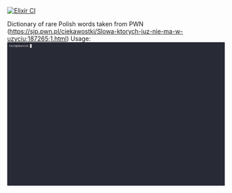[![Elixir CI](https://github.com/jsgdjfsda/password_generator/actions/workflows/elixir.yml/badge.svg)](https://github.com/jsgdjfsda/password_generator/actions/workflows/elixir.yml)

Dictionary of rare Polish words taken from PWN (https://sjp.pwn.pl/ciekawostki/Slowa-ktorych-juz-nie-ma-w-uzyciu;187265;1.html)
Usage:
![demo](./img/demo.gif)
